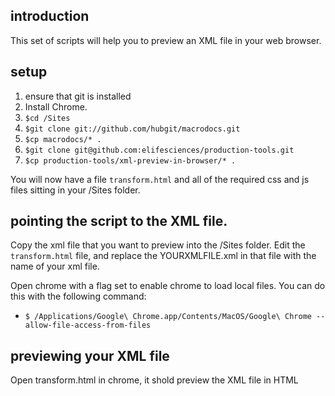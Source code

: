 
## introduction

This set of scripts will help you to preview an XML file in your web browser. 

## setup

1. ensure that git is installed
1. Install Chrome. 
1. `$cd /Sites` 
1. `$git clone git://github.com/hubgit/macrodocs.git`
1. `$cp macrodocs/* .`
1. `$git clone git@github.com:elifesciences/production-tools.git`
1. `$cp production-tools/xml-preview-in-browser/* .`

You will now have a file `transform.html` and all of the required css and js files sitting in your /Sites folder. 

## pointing the script to the XML file. 

Copy the xml file that you want to preview into the /Sites folder. Edit the `transform.html` file, and replace the YOURXMLFILE.xml in that file with the name of your xml file. 

Open chrome with a flag set to enable chrome to load local files. You can do this with the following command:

* `$ /Applications/Google\ Chrome.app/Contents/MacOS/Google\ Chrome --allow-file-access-from-files`

## previewing your XML file

Open transform.html in chrome, it shold preview the XML file in HTML

